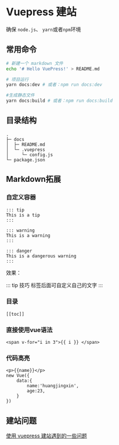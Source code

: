 # Vuepress 建站

确保 `node.js`、 `yarn`或者`npm`环境

## 常用命令

```bash
# 新建一个 markdown 文件
echo '# Hello VuePress!' > README.md

# 项目运行
yarn docs:dev # 或者：npm run docs:dev

#生成静态文件
yarn docs:build # 或者：npm run docs:build
```

## 目录结构

```
.
├─ docs
│  ├─ README.md
│  └─ .vuepress
│     └─ config.js
└─ package.json
```

## Markdown拓展

### 自定义容器

```text
::: tip
This is a tip
:::

::: warning
This is a warning
:::

::: danger
This is a dangerous warning
:::
```

效果：

::: tip 技巧
标签后面可自定义自己的文字
:::

### 目录

```text
[[toc]]
```

### 直接使用vue语法

```vue
<span v-for="i in 3">{{ i }} </span>
```

### 代码高亮

```js{4}
<p>{{name}}</p>
new Vue({
    data:{
        name:'huangjingxin',
        age:23,
    }
})
```

## 建站问题

[使用 vuepress 建站遇到的一些问题](./vuepress-bugs.md)